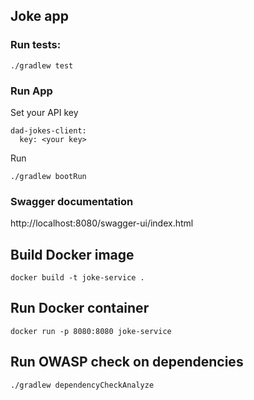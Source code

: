 ## Joke app


### Run tests:
````./gradlew test````


### Run App
Set your API key
````
dad-jokes-client:
  key: <your key>
````
Run

```./gradlew bootRun```


### Swagger documentation
http://localhost:8080/swagger-ui/index.html


## Build Docker image
```docker build -t joke-service .```

## Run Docker container
```docker run -p 8080:8080 joke-service```


## Run OWASP check on dependencies
```./gradlew dependencyCheckAnalyze```